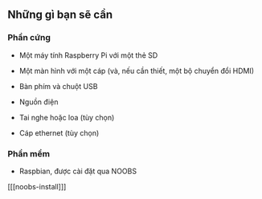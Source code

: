 ## Những gì bạn sẽ cần

### Phần cứng

+ Một máy tính Raspberry Pi với một thẻ SD

+ Một màn hình với một cáp (và, nếu cần thiết, một bộ chuyển đổi HDMI)

+ Bàn phím và chuột USB

+ Nguồn điện

+ Tai nghe hoặc loa (tùy chọn)

+ Cáp ethernet (tùy chọn)

### Phần mềm

+ Raspbian, được cài đặt qua NOOBS

[[[noobs-install]]]